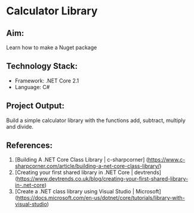# Calculator Library

## Aim: 
Learn how to make a Nuget package

## Technology Stack: 
  - Framework: .NET Core 2.1
  - Language: C#
  
## Project Output: 
Build a simple calculator library with the functions add, subtract, multiply and divide. 

## References:
1. [Building A .NET Core Class Library | c-sharpcorner] (https://www.c-sharpcorner.com/article/building-a-net-core-class-library/)
2. [Creating your first shared library in .NET Core | devtrends] (https://www.devtrends.co.uk/blog/creating-your-first-shared-library-in-.net-core)
3. [Create a .NET class library using Visual Studio | Microsoft] (https://docs.microsoft.com/en-us/dotnet/core/tutorials/library-with-visual-studio)
